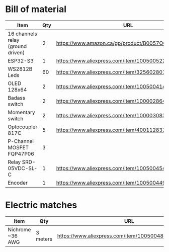 # Bill of material


| Item | Qty | URL |
|---|---|---|
| 16 channels relay (ground driven) | 2 | https://www.amazon.ca/gp/product/B0057OC66U/ |
| ESP32-S3 | 1 | https://www.aliexpress.com/item/1005005225767039.html |
| WS2812B Leds | 60 | https://www.aliexpress.com/item/32560280169.html
| OLED 128x64 | 2 | https://www.aliexpress.com/item/1005004146596540.html |
| Badass switch | 2 | https://www.aliexpress.com/item/10000286439863.html |
| Momentary switch | 2 | https://www.aliexpress.com/item/10000308383839.html |
| Optocoupler 817C | 5 | https://www.aliexpress.com/item/4001128373856.html |
| P-Channel MOSFET FQP47P06 | 3 |  |
| Relay SRD-05VDC-SL-C | 1 | https://www.aliexpress.com/item/1005004546660648.html |
| Encoder | 1 | https://www.aliexpress.com/item/1005004494417579.html |

# Electric matches

| Item | Qty | URL |
|---|---|---|
| Nichrome ~36 AWG | 3 meters | https://www.aliexpress.com/item/1005004864188893.html
